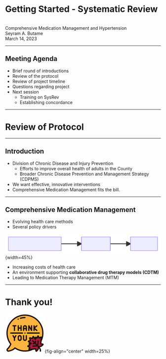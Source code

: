 # Getting Started - Systematic Review
<br>
Comprehensive Medication Management and Hypertension
<br>
Seyram A. Butame
<br>
March 14, 2023

---

## Meeting Agenda

- Brief round of introductions
- Review of the protocol
- Review of project timeline
- Questions regarding project
- Next session
  - Training on SysRev
  - Establishing concordance
---

# Review of Protocol

---

## Introduction

- Division of Chronic Disease and Injury Prevention
  - Efforts to improve overall health of adults in the County
  - Broader Chronic Disease Prevention and Management Strategy (CDPMS)
- We want effective, innovative interventions
- Comprehensive Medication Management fits the bill.

---

## Comprehensive Medication Management

-   Evolving health care methods
-   Several policy drivers

![](images/training_cmmtime.svg){width=45%}

-   Increasing costs of health care
-   An environment supporting **collaborative drug therapy models (CDTM)**
-   Leading to Medication Therapy Management (MTM)

---

# Thank you!

![](images/training_iconthanks.svg){fig-align="center" width=25%}

